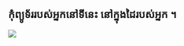 

<div id="corps">

<h2>កុំព្យូទ័រ​របស់​អ្នក​​នៅ​ទី​នេះ​​ នៅ​ក្នុង​ដៃ​របស់​អ្នក​ ។</h2>

<img src="Images/earth.png" />

</div>


